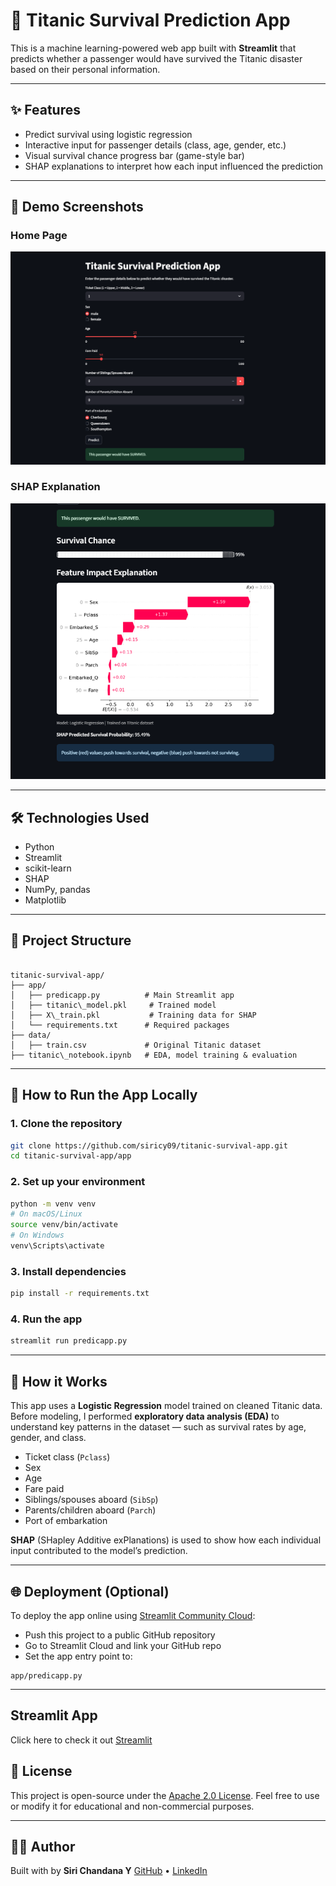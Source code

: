 # 🚢 Titanic Survival Prediction App

This is a machine learning-powered web app built with **Streamlit** that predicts whether a passenger would have survived the Titanic disaster based on their personal information.

---

## ✨ Features

- Predict survival using logistic regression
- Interactive input for passenger details (class, age, gender, etc.)
- Visual survival chance progress bar (game-style bar)
- SHAP explanations to interpret how each input influenced the prediction

---

## 📸 Demo Screenshots

### Home Page  
![Home Page](images/homepage.png)

### SHAP Explanation  
![SHAP Explanation](images/shapplot.png)

---

## 🛠 Technologies Used

- Python
- Streamlit
- scikit-learn
- SHAP
- NumPy, pandas
- Matplotlib

---

## 📁 Project Structure

```

titanic-survival-app/
├── app/
│   ├── predicapp.py          # Main Streamlit app
│   ├── titanic\_model.pkl     # Trained model
│   ├── X\_train.pkl           # Training data for SHAP
│   └── requirements.txt      # Required packages
├── data/
│   ├── train.csv             # Original Titanic dataset
├── titanic\_notebook.ipynb   # EDA, model training & evaluation

````

---

## 🚀 How to Run the App Locally

### 1. Clone the repository

```bash
git clone https://github.com/siricy09/titanic-survival-app.git
cd titanic-survival-app/app
````

### 2. Set up your environment

```bash
python -m venv venv
# On macOS/Linux
source venv/bin/activate
# On Windows
venv\Scripts\activate
```

### 3. Install dependencies

```bash
pip install -r requirements.txt
```

### 4. Run the app

```bash
streamlit run predicapp.py
```

---

## 🧠 How it Works

This app uses a **Logistic Regression** model trained on cleaned Titanic data. Before modeling, I performed **exploratory data analysis (EDA)** to understand key patterns in the dataset — such as survival rates by age, gender, and class.

* Ticket class (`Pclass`)
* Sex
* Age
* Fare paid
* Siblings/spouses aboard (`SibSp`)
* Parents/children aboard (`Parch`)
* Port of embarkation

**SHAP** (SHapley Additive exPlanations) is used to show how each individual input contributed to the model’s prediction.

---

## 🌐 Deployment (Optional)

To deploy the app online using [Streamlit Community Cloud](https://streamlit.io/cloud):

* Push this project to a public GitHub repository
* Go to Streamlit Cloud and link your GitHub repo
* Set the app entry point to:

```
app/predicapp.py
```

---
## Streamlit App
Click here to check it out [Streamlit](https://predicapppy-j5dxoq5iagmjcrrxu8ut6q.streamlit.app/)
## 📄 License

This project is open-source under the [Apache 2.0 License](https://www.apache.org/licenses/LICENSE-2.0).
Feel free to use or modify it for educational and non-commercial purposes.

---

## 🙋‍♀️ Author

Built with by **Siri Chandana Y**
[GitHub](https://github.com/siricy09) • [LinkedIn](https://www.linkedin.com/in/siri-chandana-y-504273293)
